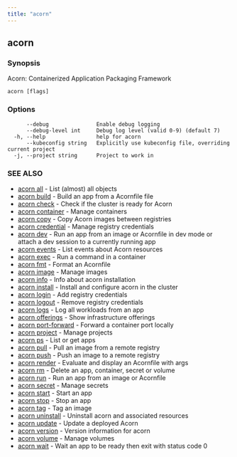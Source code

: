 ```yaml
---
title: "acorn"
---
```

## acorn



### Synopsis

Acorn: Containerized Application Packaging Framework

```
acorn [flags]
```

### Options

```
      --debug               Enable debug logging
      --debug-level int     Debug log level (valid 0-9) (default 7)
  -h, --help                help for acorn
      --kubeconfig string   Explicitly use kubeconfig file, overriding current project
  -j, --project string      Project to work in
```

### SEE ALSO

* [acorn all](acorn_all.md)	 - List (almost) all objects
* [acorn build](acorn_build.md)	 - Build an app from a Acornfile file
* [acorn check](acorn_check.md)	 - Check if the cluster is ready for Acorn
* [acorn container](acorn_container.md)	 - Manage containers
* [acorn copy](acorn_copy.md)	 - Copy Acorn images between registries
* [acorn credential](acorn_credential.md)	 - Manage registry credentials
* [acorn dev](acorn_dev.md)	 - Run an app from an image or Acornfile in dev mode or attach a dev session to a currently running app
* [acorn events](acorn_events.md)	 - List events about Acorn resources
* [acorn exec](acorn_exec.md)	 - Run a command in a container
* [acorn fmt](acorn_fmt.md)	 - Format an Acornfile
* [acorn image](acorn_image.md)	 - Manage images
* [acorn info](acorn_info.md)	 - Info about acorn installation
* [acorn install](acorn_install.md)	 - Install and configure acorn in the cluster
* [acorn login](acorn_login.md)	 - Add registry credentials
* [acorn logout](acorn_logout.md)	 - Remove registry credentials
* [acorn logs](acorn_logs.md)	 - Log all workloads from an app
* [acorn offerings](acorn_offerings.md)	 - Show infrastructure offerings
* [acorn port-forward](acorn_port-forward.md)	 - Forward a container port locally
* [acorn project](acorn_project.md)	 - Manage projects
* [acorn ps](acorn_ps.md)	 - List or get apps
* [acorn pull](acorn_pull.md)	 - Pull an image from a remote registry
* [acorn push](acorn_push.md)	 - Push an image to a remote registry
* [acorn render](acorn_render.md)	 - Evaluate and display an Acornfile with args
* [acorn rm](acorn_rm.md)	 - Delete an app, container, secret or volume
* [acorn run](acorn_run.md)	 - Run an app from an image or Acornfile
* [acorn secret](acorn_secret.md)	 - Manage secrets
* [acorn start](acorn_start.md)	 - Start an app
* [acorn stop](acorn_stop.md)	 - Stop an app
* [acorn tag](acorn_tag.md)	 - Tag an image
* [acorn uninstall](acorn_uninstall.md)	 - Uninstall acorn and associated resources
* [acorn update](acorn_update.md)	 - Update a deployed Acorn
* [acorn version](acorn_version.md)	 - Version information for acorn
* [acorn volume](acorn_volume.md)	 - Manage volumes
* [acorn wait](acorn_wait.md)	 - Wait an app to be ready then exit with status code 0

